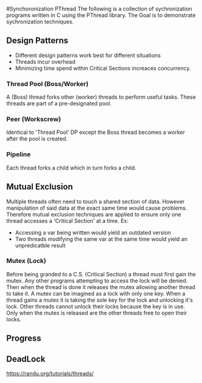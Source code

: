 #Synchoronization PThread
The following is a collection of sychronization programs written in C using the PThread library.
The Goal is to demonstrate sychronization techniques.

## Design Patterns
- Different design patterns work best for different situations
- Threads incur overhead
- Minimizing time spend within Critical Sections increaces concurrency.

### Thread Pool (Boss/Worker)
A (Boss) thread forks other (worker) threads to perform useful tasks.  These threads are part of a pre-designated pool. 

### Peer (Workscrew)
Identical to 'Thread Pool' DP except the Boss thread becomes a worker after the pool is created.

### Pipeline
Each thread forks a child which in turn forks a child.

## Mutual Exclusion
Multiple threads often need to touch a shared section of data.  However manipulation of said data at the exact same time would cause problems.  
Therefore mutual exclusion techniques are applied to ensure only one thread accesses a 'Critical Section' at a time.  Ex:
- Accessing a var being written would yield an outdated version
- Two threads modifying the same var at the same time would yield an unpredicatble result

### Mutex (Lock)
Before being granded to a C.S. (Critical Section) a thread must first gain the mutex.  Any other programs
attempting to access the lock will be denied.  Then when the thread is done it releases the mutex allowing another thread to take it.
A mutex can be imagined as a lock with only one key.  When a thread gains a mutex it is taking the sole key for the lock and unlocking it's lock.
Other threads cannot unlock their locks because the key is in use.  Only when the mutex is released are the other threads free to open their locks. 

## Progress

## DeadLock




https://randu.org/tutorials/threads/
